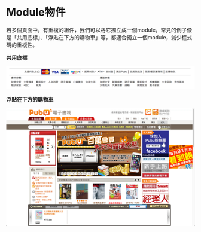 # Module物件

若多個頁面中，有重複的組件，我們可以將它獨立成一個module，常見的例子像是「共用底標」、「浮貼在下方的購物車」等，都適合獨立一個module，減少程式碼的重複性。

**共用底標**

![共用底標](footer.png)

**浮貼在下方的購物車**

![浮貼在下方的購物車](shoppingCart.png)
